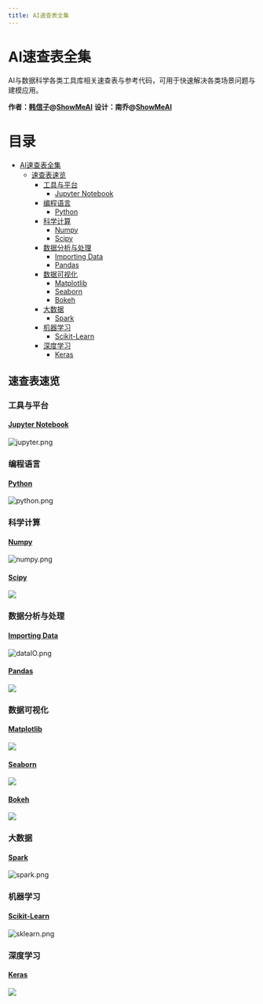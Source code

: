 ```yaml
---
title: AI速查表全集
---
```


# AI速查表全集
AI与数据科学各类工具库相关速查表与参考代码，可用于快速解决各类场景问题与建模应用。

**作者：[韩信子](https://github.com/HanXinzi-AI)@[ShowMeAI](https://github.com/ShowMeAI-Hub)**
**设计：南乔@[ShowMeAI](https://github.com/ShowMeAI-Hub)**

目录
=================

* [AI速查表全集](#ai速查表全集)
   * [速查表速览](#速查表速览)
      * [工具与平台](#工具与平台)
         * [<a href="https://github.com/ShowMeAI-Hub/awesome-AI-cheatsheets/tree/main/JupyterNotebook">Jupyter Notebook</a>](#jupyter-notebook)
      * [编程语言](#编程语言)
         * [<a href="https://github.com/ShowMeAI-Hub/awesome-AI-cheatsheets/tree/main/Python">Python</a>](#python)
      * [科学计算](#科学计算)
         * [<a href="https://github.com/ShowMeAI-Hub/awesome-AI-cheatsheets/tree/main/Numpy">Numpy</a>](#numpy)
         * [<a href="https://github.com/ShowMeAI-Hub/awesome-AI-cheatsheets/tree/main/Scipy">Scipy</a>](#scipy)
      * [数据分析与处理](#数据分析与处理)
         * [<a href="https://github.com/ShowMeAI-Hub/awesome-AI-cheatsheets/tree/main/Importing%20Data">Importing Data</a>](#importing-data)
         * [<a href="https://github.com/ShowMeAI-Hub/awesome-AI-cheatsheets/tree/main/Pandas">Pandas</a>](#pandas)
      * [数据可视化](#数据可视化)
         * [<a href="https://github.com/ShowMeAI-Hub/awesome-AI-cheatsheets/tree/main/Matplotlib">Matplotlib</a>](#matplotlib)
         * [<a href="https://github.com/ShowMeAI-Hub/awesome-AI-cheatsheets/tree/main/Seaborn">Seaborn</a>](#seaborn)
         * [<a href="https://github.com/ShowMeAI-Hub/awesome-AI-cheatsheets/tree/main/Bokeh">Bokeh</a>](#bokeh)
      * [大数据](#大数据)
         * [<a href="https://github.com/ShowMeAI-Hub/awesome-AI-cheatsheets/tree/main/Spark">Spark</a>](#spark)
      * [机器学习](#机器学习)
         * [<a href="https://github.com/ShowMeAI-Hub/awesome-AI-cheatsheets/tree/main/Scikit-Learn">Scikit-Learn</a>](#scikit-learn)
      * [深度学习](#深度学习)
         * [<a href="https://github.com/ShowMeAI-Hub/awesome-AI-cheatsheets/tree/main/Keras">Keras</a>](#keras)



## 速查表速览

### 工具与平台

#### [Jupyter Notebook](https://github.com/ShowMeAI-Hub/awesome-AI-cheatsheets/tree/main/JupyterNotebook)
![jupyter.png](http://ww1.sinaimg.cn/large/0060yMmAly1grmheh2b5lj31fm10ck71.jpg)

### 编程语言

#### [Python](https://github.com/ShowMeAI-Hub/awesome-AI-cheatsheets/tree/main/Python)
![python.png](http://ww1.sinaimg.cn/large/0060yMmAly1grmhgnvlo8j31fi10stw2.jpg)

### 科学计算

#### [Numpy](https://github.com/ShowMeAI-Hub/awesome-AI-cheatsheets/tree/main/Numpy)
![numpy.png](http://ww1.sinaimg.cn/large/0060yMmAly1grmhh8jzscj31fg1021a4.jpg)

#### [Scipy](https://github.com/ShowMeAI-Hub/awesome-AI-cheatsheets/tree/main/Scipy)
![](http://ww1.sinaimg.cn/large/0060yMmAly1grmhi800noj31fe100h14.jpg)

### 数据分析与处理

#### [Importing Data](https://github.com/ShowMeAI-Hub/awesome-AI-cheatsheets/tree/main/Importing%20Data)
![dataIO.png](http://ww1.sinaimg.cn/large/0060yMmAly1grmhjptab5j31fg0zy7gu.jpg)

#### [Pandas](https://github.com/ShowMeAI-Hub/awesome-AI-cheatsheets/tree/main/Pandas)
![](http://ww1.sinaimg.cn/large/0060yMmAly1grmhi3v8cvj31fg0zw4ck.jpg)

### 数据可视化

#### [Matplotlib](https://github.com/ShowMeAI-Hub/awesome-AI-cheatsheets/tree/main/Matplotlib)
![](http://ww1.sinaimg.cn/large/0060yMmAly1grmhi3mnhjj31fe0zydwh.jpg)

#### [Seaborn](https://github.com/ShowMeAI-Hub/awesome-AI-cheatsheets/tree/main/Seaborn)
![](http://ww1.sinaimg.cn/large/0060yMmAly1grmhi6s7adj31fi0zy4gd.jpg)

#### [Bokeh](https://github.com/ShowMeAI-Hub/awesome-AI-cheatsheets/tree/main/Bokeh)
![](http://ww1.sinaimg.cn/large/0060yMmAly1grmhi66xv4j31fi0zugyc.jpg)


### 大数据
#### [Spark](https://github.com/ShowMeAI-Hub/awesome-AI-cheatsheets/tree/main/Spark)
![spark.png](http://ww1.sinaimg.cn/large/0060yMmAly1grmhlj26yoj31fe0t8gwr.jpg)

### 机器学习
#### [Scikit-Learn](https://github.com/ShowMeAI-Hub/awesome-AI-cheatsheets/tree/main/Scikit-Learn)
![sklearn.png](http://ww1.sinaimg.cn/large/0060yMmAly1grmhl9crtuj31fi0zqtjk.jpg)

### 深度学习
#### [Keras](https://github.com/ShowMeAI-Hub/awesome-AI-cheatsheets/tree/main/Keras)
![](http://ww1.sinaimg.cn/large/0060yMmAly1grmhi6fd9nj31fe0zy175.jpg)